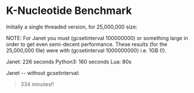 # K-Nucleotide Benchmark

Initially a single threaded version, for 25,000,000 size:

NOTE: For Janet you must (gcsetinterval 100000000) or something
large in order to get even semi-decent performance.  These
results (for the 25,000,000 file) were with (gcsetinterval 1000000000)
i.e. 1GB (!).

Janet: 226 seconds
Python3: 160 seconds
Lua: 80s

Janet -- without gcsetinterval:
> 334 minutes!!


